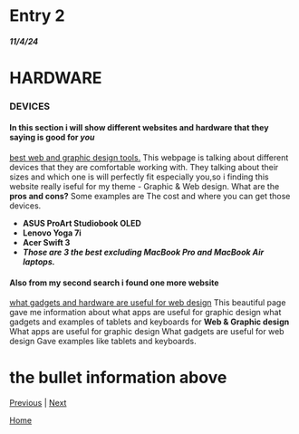 # Entry 2
##### 11/4/24

# HARDWARE
### DEVICES
#### In this section i will show different websites and hardware that they saying is good for _**you**_

[best web and graphic design tools.](https://www.designity.com/blog/the-best-graphic-design-tools-every-designer-needs)
This webpage is talking about different devices that they are comfortable working with. They talking about their sizes and which one is will perfectly fit especially you,so i finding this website really iseful for my theme - Graphic & Web design.
 What are the **pros and cons?**
Some examples are 
The cost and where you can get those devices.
* **ASUS ProArt Studiobook OLED**
* **Lenovo Yoga 7i**
* **Acer Swift 3** 
* **_Those are 3 the best excluding MacBook Pro  and MacBook Air laptops._**

#### Also from my second search i found one more website 
[what gadgets and hardware are useful for web design](https://wpengine.com/resources/web-design-tools/)
This beautiful page gave me information about what apps are useful for graphic design what gadgets and examples of tablets and keyboards for **Web & Graphic design**
What apps are useful for graphic design
What gadgets are useful for web design 
Gave examples like tablets and keyboards.

# the bullet information above

[Previous](entry01.md) | [Next](entry03.md)

[Home](../README.md)
